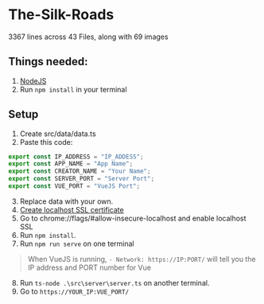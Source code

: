 # The-Silk-Roads

3367 lines across 43 Files, along with 69 images

## Things needed:

1. [NodeJS](https://nodejs.org/en)
2. Run `npm install` in your terminal

## Setup

1. Create src/data/data.ts
2. Paste this code:

```ts
export const IP_ADDRESS = "IP_ADDESS";
export const APP_NAME = "App Name";
export const CREATOR_NAME = "Your Name";
export const SERVER_PORT = "Server Port";
export const VUE_PORT = "VueJS Port";
```

3. Replace data with your own.
4. [Create localhost SSL certificate](https://www.section.io/engineering-education/how-to-get-ssl-https-for-localhost/)
5. Go to chrome://flags/#allow-insecure-localhost and enable localhost SSL
6. Run `npm install`.
7. Run `npm run serve` on one terminal

> When VueJS is running, `- Network: https://IP:PORT/` will tell you the IP address and PORT number for Vue

8. Run `ts-node .\src\server\server.ts` on another terminal.
9. Go to `https://YOUR_IP:VUE_PORT/`
